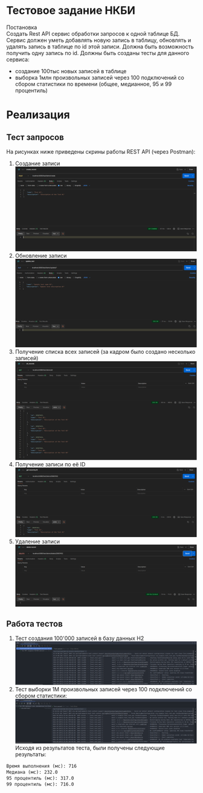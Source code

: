 # Тестовое задание НКБИ
Постановка  
Создать Rest API сервис обработки запросов к одной таблице БД.
Сервис должен уметь добавлять новую запись в таблицу, обновлять и удалять запись в таблице по id этой записи.
Должна быть возможность получить одну запись по id.
Должны быть созданы тесты для данного сервиса:
- создание 100тыс новых записей в таблице
- выборка 1млн произвольных записей через 100 подключений со сбором статистики по времени (общее, медианное, 
95 и 99 процентиль)
# Реализация
## Тест запросов
На рисунках ниже приведены скрины работы REST API (через Postman):
1. Создание записи
![Create_Data](img/Screenshot_20240928_210942.png)
2. Обновление записи
![Update_Data](img/Screenshot_20240928_211209.png)
3. Получение списка всех записей (за кадром было создано несколько записей)
![Get_All_Data](img/Screenshot_20240928_211547.png)
4. Получение записи по её ID
![Get_Data_By_Id](img/Screenshot_20240928_211700.png)
5. Удаление записи
![Delete_Data_By_Id](img/Screenshot_20240928_211742.png)

## Работа тестов
1. Тест создания 100'000 записей в базу данных H2
![Test_Creation_Into_Database](img/Screenshot_20240928_211952.png)
2. Тест выборки 1М произвольных записей через 100 подключений со сбором статистики:
![Test_Calculation_Data](img/Screenshot_20240928_212328.png)
Исходя из результатов теста, были получены следующие результаты:  
```text
Время выполнения (мс): 716
Медиана (мс): 232.0
95 процентиль (мс): 317.0
99 процентиль (мс): 716.0
```